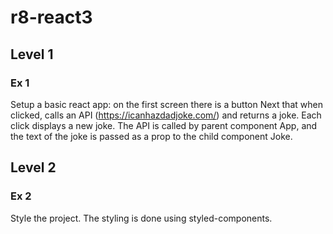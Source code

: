 # r8-react3
## Level 1
### Ex 1
Setup a basic react app: on the first screen there is a button Next that when clicked, calls an API (https://icanhazdadjoke.com/) and returns a joke. Each click displays a new joke. The API is called by parent component App, and the text of the joke is passed as a prop to the child component Joke.
## Level 2
### Ex 2
Style the project. The styling is done using styled-components.
